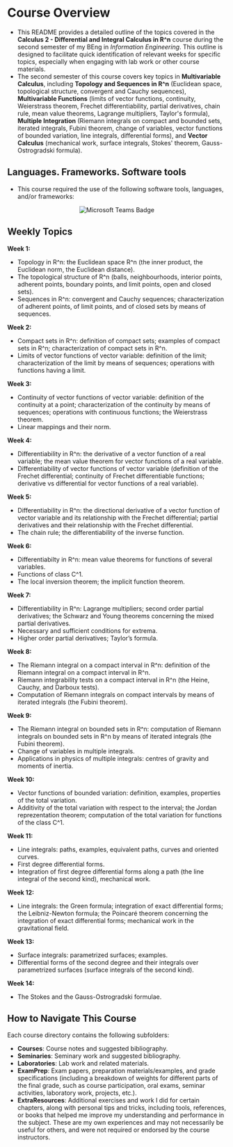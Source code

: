 # Course Overview

- This README provides a detailed outline of the topics covered in the **Calculus 2 - Differential and Integral Calculus in R^n** course during the second semester of my BEng in _Information Engineering_. This outline is designed to facilitate quick identification of relevant weeks for specific topics, especially when engaging with lab work or other course materials.
- The second semester of this course covers key topics in **Multivariable Calculus**, including **Topology and Sequences in R^n** (Euclidean space, topological structure, convergent and Cauchy sequences), **Multivariable Functions** (limits of vector functions, continuity, Weierstrass theorem, Frechet differentiability, partial derivatives, chain rule, mean value theorems, Lagrange multipliers, Taylor's formula), **Multiple Integration** (Riemann integrals on compact and bounded sets, iterated integrals, Fubini theorem, change of variables, vector functions of bounded variation, line integrals, differential forms), and **Vector Calculus** (mechanical work, surface integrals, Stokes' theorem, Gauss-Ostrogradski formula).

## Languages. Frameworks. Software tools

- This course required the use of the following software tools, languages, and/or frameworks:

<div align="center">
  
<p>
<img alt="Microsoft Teams Badge" src="https://img.shields.io/badge/Microsoft Teams-%236264A7?style=for-the-badge&logo=microsoftteams&logoColor=white">
</p>
  
</div>

## Weekly Topics

**Week 1:** 
- Topology in R^n: the Euclidean space R^n (the inner product, the Euclidean norm, the Euclidean distance).
- The topological structure of R^n (balls, neighbourhoods, interior points, adherent points, boundary points, and
limit points, open and closed sets).
- Sequences in R^n: convergent and Cauchy sequences; characterization of adherent points, of limit points, and of closed sets by means of sequences.

**Week 2:**
- Compact sets in R^n: definition of compact sets; examples of compact sets in R^n; characterization of compact sets in R^n.
- Limits of vector functions of vector variable: definition of the limit; characterization of the limit by means of sequences; operations with functions having a limit.

**Week 3:**
- Continuity of vector functions of vector variable: definition of the continuity at a point; characterization
of the continuity by means of sequences; operations with continuous functions; the Weierstrass theorem.
- Linear mappings and their norm.

**Week 4:**
- Differentiability in R^n: the derivative of a vector function of a real variable; the mean value theorem for
vector functions of a real variable.
- Differentiability of vector functions of vector variable (definition of the Frechet differential; continuity of Frechet differentiable functions; derivative vs differential for vector functions of a real variable).

**Week 5:**
- Differentiability in R^n: the directional derivative of a vector function of vector variable and its relationship with the Frechet differential; partial derivatives and their relationship with the Frechet differential.
- The chain rule; the differentiability of the inverse function.

**Week 6:**
- Differentiabilty in R^n: mean value theorems for functions of several variables.
- Functions of class C^1.
- The local inversion theorem; the implicit function theorem.

**Week 7:**
- Differentiability in R^n: Lagrange multipliers; second order partial derivatives; the Schwarz and Young theorems concerning the mixed partial derivatives.
- Necessary and sufficient conditions for extrema.
- Higher order partial derivatives; Taylor’s formula.

**Week 8:**
- The Riemann integral on a compact interval in R^n: definition of the Riemann integral on a compact
interval in R^n.
- Riemann integrability tests on a compact interval in R^n (the Heine, Cauchy, and Darboux tests).
- Computation of Riemann integrals on compact intervals by means of iterated integrals (the Fubini theorem).

**Week 9:**
- The Riemann integral on bounded sets in R^n: computation of Riemann integrals on bounded sets in
R^n by means of iterated integrals (the Fubini theorem).
- Change of variables in multiple integrals.
- Applications in physics of multiple integrals: centres of gravity and moments of inertia.

**Week 10:**
- Vector functions of bounded variation: definition, examples, properties of the total variation.
- Additivity of the total variation with respect to the interval; the Jordan reprezentation theorem; computation of the total variation for functions of the class C^1.

**Week 11:**
- Line integrals: paths, examples, equivalent paths, curves and oriented curves.
- First degree differential forms.
- Integration of first degree differential forms along a path (the line integral of the second kind), mechanical work.

**Week 12:**
- Line integrals: the Green formula; integration of exact differential forms; the Leibniz-Newton formula; the Poincaré theorem concerning the integration of exact differential forms; mechanical work in the gravitational field.

**Week 13:**
- Surface integrals: parametrized surfaces; examples.
- Differential forms of the second degree and their integrals over parametrized surfaces (surface integrals of the second kind).

**Week 14:**
- The Stokes and the Gauss-Ostrogradski formulae.

## How to Navigate This Course

Each course directory contains the following subfolders:

- **Courses**: Course notes and suggested bibliography.
- **Seminaries**: Seminary work and suggested bibliography.
- **Laboratories**: Lab work and related materials.
- **ExamPrep**: Exam papers, preparation materials/examples, and grade specifications (including a breakdown of weights for different parts of the final grade, such as course participation, oral exams, seminar activities, laboratory work, projects, etc.).
- **ExtraResources**: Additional exercises and work I did for certain chapters, along with personal tips and tricks, including tools, references, or books that helped me improve my understanding and performance in the subject. These are my own experiences and may not necessarily be useful for others, and were not required or endorsed by the course instructors.


